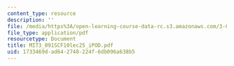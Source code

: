 ```yaml
---
content_type: resource
description: ''
file: /media/https%3A/open-learning-course-data-rc.s3.amazonaws.com/3-091sc-introduction-to-solid-state-chemistry-fall-2010/1733469dad642748224f6db096a638b5_MIT3_091SCF10lec25_iPOD.pdf
file_type: application/pdf
resourcetype: Document
title: MIT3_091SCF10lec25_iPOD.pdf
uid: 1733469d-ad64-2748-224f-6db096a638b5
---
```

